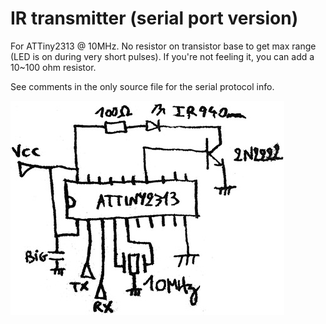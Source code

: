 # IR transmitter (serial port version)

For ATTiny2313 @ 10MHz. No resistor on transistor base to get max range (LED is on during very short pulses). If you're not feeling it, you can add a 10~100 ohm resistor.

See comments in the only source file for the serial protocol info.

![Schematic](schem.jpg)
